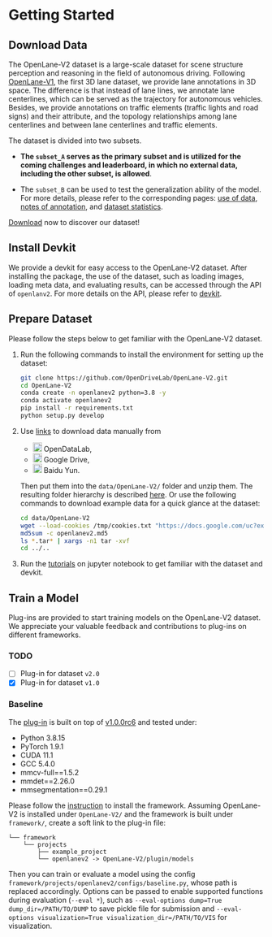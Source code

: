 # Getting Started

## Download Data
The OpenLane-V2 dataset is a large-scale dataset for scene structure perception and reasoning in the field of autonomous driving. 
Following [OpenLane-V1](https://github.com/OpenDriveLab/OpenLane), the first 3D lane dataset, we provide lane annotations in 3D space.
The difference is that instead of lane lines, we annotate lane centerlines, which can be served as the trajectory for autonomous vehicles.
Besides, we provide annotations on traffic elements (traffic lights and road signs) and their attribute, and the topology relationships among lane centerlines and between lane centerlines and traffic elements.

The dataset is divided into two subsets. 

- **The `subset_A` serves as the primary subset and is utilized for the coming challenges and leaderboard, in which no external data, including the other subset, is allowed**.

- The `subset_B` can be used to test the generalization ability of the model.
For more details, please refer to the corresponding pages: [use of data](/data/README.md), [notes of annotation](/docs/annotation.md), and [dataset statistics](/docs/statistics.md).

[Download](/data/README.md#download) now to discover our dataset!


## Install Devkit
We provide a devkit for easy access to the OpenLane-V2 dataset.
After installing the package, the use of the dataset, such as loading images, loading meta data, and evaluating results, can be accessed through the API of `openlanv2`.
For more details on the API, please refer to [devkit](/docs/devkit.md).


## Prepare Dataset
Please follow the steps below to get familiar with the OpenLane-V2 dataset.

1. Run the following commands to install the environment for setting up the dataset:

    ```sh
    git clone https://github.com/OpenDriveLab/OpenLane-V2.git
    cd OpenLane-V2
    conda create -n openlanev2 python=3.8 -y
    conda activate openlanev2
    pip install -r requirements.txt
    python setup.py develop
    ```

2. Use [links](/data/README.md#download) to download data manually from 

    - <img src="https://user-images.githubusercontent.com/29263416/222076048-21501bac-71df-40fa-8671-2b5f8013d2cd.png" alt="OpenDataLab" width="18"/> OpenDataLab,
    - <img src="https://user-images.githubusercontent.com/29263416/236970575-125919cc-1a36-4968-95e7-f5a17f896f9f.png" alt="Google Drive" width="18"/> Google Drive,
    - <img src="https://user-images.githubusercontent.com/29263416/236970717-fe619dd6-7e36-446b-88bf-30ff91028d87.png" alt="Baidu Yun" width="18"/> Baidu Yun.

    Then put them into the `data/OpenLane-V2/` folder and unzip them. 
    The resulting folder hierarchy is described [here](/data/README.md#hierarchy).
    Or use the following commands to download example data for a quick glance at the dataset:

    ```sh
    cd data/OpenLane-V2
    wget --load-cookies /tmp/cookies.txt "https://docs.google.com/uc?export=download&confirm=$(wget --quiet --save-cookies /tmp/cookies.txt --keep-session-cookies --no-check-certificate 'https://docs.google.com/uc?export=download&id=1Ni-L6u1MGKJRAfUXm39PdBIxdk_ntdc6' -O- | sed -rn 's/.*confirm=([0-9A-Za-z_]+).*/\1\n/p')&id=1Ni-L6u1MGKJRAfUXm39PdBIxdk_ntdc6" -O OpenLane-V2_sample.tar
    md5sum -c openlanev2.md5
    ls *.tar* | xargs -n1 tar -xvf
    cd ../..
    ```

3. Run the [tutorials](/tutorials) on jupyter notebook to get familiar with the dataset and devkit.


## Train a Model

Plug-ins are provided to start training models on the OpenLane-V2 dataset.
We appreciate your valuable feedback and contributions to plug-ins on different frameworks.

### TODO
- [ ] Plug-in for dataset `v2.0`
- [x] Plug-in for dataset `v1.0`

### Baseline

The [plug-in](/plugin/models/) is built on top of [v1.0.0rc6](https://github.com/open-mmlab/mmdetection3d/tree/v1.0.0rc6) and tested under:
- Python 3.8.15
- PyTorch 1.9.1
- CUDA 11.1
- GCC 5.4.0
- mmcv-full==1.5.2
- mmdet==2.26.0
- mmsegmentation==0.29.1

Please follow the [instruction](https://github.com/open-mmlab/mmdetection3d/blob/v1.0.0rc6/docs/en/getting_started.md) to install the framework.
Assuming OpenLane-V2 is installed under `OpenLane-V2/` and the framework is built under `framework/`, create a soft link to the plug-in file:
```
└── framework
    └── projects
        ├── example_project
        └── openlanev2 -> OpenLane-V2/plugin/models
```
Then you can train or evaluate a model using the config `framework/projects/openlanev2/configs/baseline.py`, whose path is replaced accordingly.
Options can be passed to enable supported functions during evaluation (`--eval *`), such as `--eval-options dump=True dump_dir=/PATH/TO/DUMP` to save pickle file for submission and `--eval-options visualization=True visualization_dir=/PATH/TO/VIS` for visualization.
